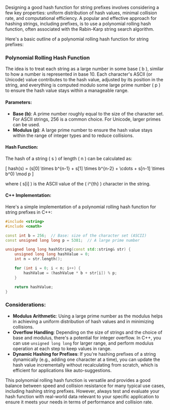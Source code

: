 Designing a good hash function for string prefixes involves considering a few key properties: uniform distribution of hash values, minimal collision rate, and computational efficiency. A popular and effective approach for hashing strings, including prefixes, is to use a polynomial rolling hash function, often associated with the Rabin-Karp string search algorithm.

Here's a basic outline of a polynomial rolling hash function for string prefixes:

### Polynomial Rolling Hash Function

The idea is to treat each string as a large number in some base \( b \), similar to how a number is represented in base 10. Each character's ASCII (or Unicode) value contributes to the hash value, adjusted by its position in the string, and everything is computed modulo some large prime number \( p \) to ensure the hash value stays within a manageable range.

#### Parameters:

- **Base (b)**: A prime number roughly equal to the size of the character set. For ASCII strings, 256 is a common choice. For Unicode, larger primes can be used.
- **Modulus (p)**: A large prime number to ensure the hash value stays within the range of integer types and to reduce collisions.

#### Hash Function:

The hash of a string \( s \) of length \( n \) can be calculated as:

\[ hash(s) = (s[0] \times b^{n-1} + s[1] \times b^{n-2} + \cdots + s[n-1] \times b^0) \mod p \]

where \( s[i] \) is the ASCII value of the \( i^{th} \) character in the string.

#### C++ Implementation:

Here's a simple implementation of a polynomial rolling hash function for string prefixes in C++:

```cpp
#include <string>
#include <cmath>

const int b = 256;  // Base: size of the character set (ASCII)
const unsigned long long p = 5381;  // A large prime number

unsigned long long hashString(const std::string& str) {
    unsigned long long hashValue = 0;
    int n = str.length();

    for (int i = 0; i < n; i++) {
        hashValue = (hashValue * b + str[i]) % p;
    }

    return hashValue;
}
```

### Considerations:

- **Modulus Arithmetic**: Using a large prime number as the modulus helps in achieving a uniform distribution of hash values and in minimizing collisions.
- **Overflow Handling**: Depending on the size of strings and the choice of base and modulus, there's a potential for integer overflow. In C++, you can use `unsigned long long` for larger range, and perform modulus operation at each step to keep values in range.
- **Dynamic Hashing for Prefixes**: If you're hashing prefixes of a string dynamically (e.g., adding one character at a time), you can update the hash value incrementally without recalculating from scratch, which is efficient for applications like auto-suggestions.

This polynomial rolling hash function is versatile and provides a good balance between speed and collision resistance for many typical use cases, including hashing string prefixes. However, always test and evaluate your hash function with real-world data relevant to your specific application to ensure it meets your needs in terms of performance and collision rate.